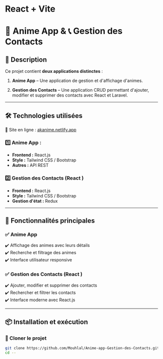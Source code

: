 # React + Vite
# 🎥 Anime App & 📞 Gestion des Contacts  

## 📌 Description  
Ce projet contient **deux applications distinctes** :  
1. **Anime App** – Une application de gestion et d'affichage d'animes.
  
3. **Gestion des Contacts** – Une application CRUD permettant d'ajouter, modifier et supprimer des contacts avec React et Laravel.  

---

## 🛠 Technologies utilisées  
📍 Site en ligne : [akanime.netlify.app](https://akanime.netlify.app/)
### **1️⃣ Anime App**  : 
- **Frontend :**  React.js  
- **Style :** Tailwind CSS / Bootstrap  
- **Autres :** API REST  

### **2️⃣ Gestion des Contacts (React )**  
- **Frontend :** React.js  
- **Style :** Tailwind CSS / Bootstrap  
- **Gestion d'état :** Redux  

---

## 🎯 Fonctionnalités principales  

### **✅ Anime App**  
✔️ Affichage des animes avec leurs détails  
✔️ Recherche et filtrage des animes  
✔️ Interface utilisateur responsive  

### **✅ Gestion des Contacts (React )**  
✔️ Ajouter, modifier et supprimer des contacts  
✔️ Rechercher et filtrer les contacts  
✔️ Interface moderne avec React.js  

---

## 📦 Installation et exécution  

### 🔹 Cloner le projet  
```bash
git clone https://github.com/Mouhlal/Anime-app-Gestion-des-Contacts.git
cd --

